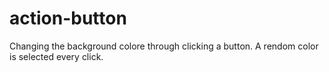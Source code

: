 # action-button
Changing the background colore through clicking a button. A rendom color is selected every click.
